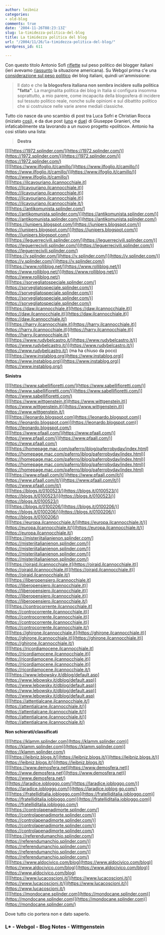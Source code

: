 ```yaml
---
author: leibniz
categories:
- old-blog
comments: true
date: '2004-11-26T08:23:13Z'
slug: la-timidezza-politica-del-blog
title: La timidezza politica del blog
url: "/2004/11/26/la-timidezza-politica-del-blog/"
wordpress_id: 611

---
```

Con questo titolo Antonio Sofi [riflette](https://www.webgol.it/archives/000606.html) sul peso politico dei blogger italiani (ieri avevamo [riassunto](https://blogs.it/0100915/2004/11/25.html#a16) la situazione americana). Su Webgol prima c'e una [considerazione sul peso politico](https://www.webgol.it/archives/000604.html) dei blog italiani, quindi un'ammissione:




> 

> 
> Il dato e che **la blogosfera italiana non sembra incidere sulla politica "fatta"**.
La marginalita politica dei blog in Italia si configura insomma
soprattutto, a mio parere, come incapacita della blogosfera di incidere
sul tessuto politico reale, nonche sulle opinioni e sul dibattito
politico che si costruisce nelle varie arene mediali classiche. 




Tutto cio nasce da uno scambio di post tra Luca Sofri e Christian Rocca (iniziato [cosi](https://www.wittgenstein.it/post/20041115_66828.html)), e da due post ([uno](https://www.bookcafe.net/blog/blog.cfm?id=239) e [due](https://www.bookcafe.net/blog/blog.cfm?id=240)) di Giuseppe Granieri, che infaticabilmente sta lavorando a un nuovo progetto «politico». Antonio ha cosi stilato una lista:




> 

> 
> **Destra**  
  
[[[[https://1972.splinder.com/](https://1972.splinder.com/)](https://1972.splinder.com/)](https://1972.splinder.com/)](https://1972.splinder.com/)   
[[[[https://www.ilfoglio.it/camillo/](https://www.ilfoglio.it/camillo/)](https://www.ilfoglio.it/camillo/)](https://www.ilfoglio.it/camillo/)](https://www.ilfoglio.it/camillo/)   
[[[[https://ilcavouriano.ilcannocchiale.it](https://ilcavouriano.ilcannocchiale.it)](https://ilcavouriano.ilcannocchiale.it)](https://ilcavouriano.ilcannocchiale.it)](https://ilcavouriano.ilcannocchiale.it/)   
[[[[https://antikomunista.splinder.com/](https://antikomunista.splinder.com/)](https://antikomunista.splinder.com/)](https://antikomunista.splinder.com/)](https://antikomunista.splinder.com/)   
[[[[https://junipers.blogspot.com/](https://junipers.blogspot.com/)](https://junipers.blogspot.com/)](https://junipers.blogspot.com/)](https://junipers.blogspot.com/)   
[[[[https://leguerrecivili.splinder.com/](https://leguerrecivili.splinder.com/)](https://leguerrecivili.splinder.com/)](https://leguerrecivili.splinder.com/)](https://leguerrecivili.splinder.com/)   
[[[[https://v.splinder.com/](https://v.splinder.com/)](https://v.splinder.com/)](https://v.splinder.com/)](https://v.splinder.com/)   
[[[[https://www.rolliblog.net/](https://www.rolliblog.net/)](https://www.rolliblog.net/)](https://www.rolliblog.net/)](https://www.rolliblog.net/)   
[[[[https://sorvegliatospeciale.splinder.com/](https://sorvegliatospeciale.splinder.com/)](https://sorvegliatospeciale.splinder.com/)](https://sorvegliatospeciale.splinder.com/)](https://sorvegliatospeciale.splinder.com/)   
[[[[https://daw.ilcannocchiale.it](https://daw.ilcannocchiale.it)](https://daw.ilcannocchiale.it)](https://daw.ilcannocchiale.it)](https://daw.ilcannocchiale.it/)   
[[[[https://harry.ilcannocchiale.it](https://harry.ilcannocchiale.it)](https://harry.ilcannocchiale.it)](https://harry.ilcannocchiale.it)](https://harry.ilcannocchiale.it/)   
[[[[https://www.rudybelcastro.it/](https://www.rudybelcastro.it/)](https://www.rudybelcastro.it/)](https://www.rudybelcastro.it/)](https://www.rudybelcastro.it/) (ma ha chiuso da poco)   
[[[[https://www.instablog.org](https://www.instablog.org)](https://www.instablog.org)](https://www.instablog.org)](https://www.instablog.org/)   
  
**Sinistra**  
  
[[[[https://www.sabellifioretti.com/](https://www.sabellifioretti.com/)](https://www.sabellifioretti.com/)](https://www.sabellifioretti.com/)](https://www.sabellifioretti.com/)   
[[[[https://www.wittgenstein.it](https://www.wittgenstein.it)](https://www.wittgenstein.it)](https://www.wittgenstein.it)](https://www.wittgenstein.it/)   
[[[[https://leonardo.blogspot.com](https://leonardo.blogspot.com)](https://leonardo.blogspot.com)](https://leonardo.blogspot.com)](https://leonardo.blogspot.com/)   
[[[[https://www.pfaall.com/](https://www.pfaall.com/)](https://www.pfaall.com/)](https://www.pfaall.com/)](https://www.pfaall.com/)   
[[[[https://homepage.mac.com/paferro/iblog/paferrobyday/index.html](https://homepage.mac.com/paferro/iblog/paferrobyday/index.html)](https://homepage.mac.com/paferro/iblog/paferrobyday/index.html)](https://homepage.mac.com/paferro/iblog/paferrobyday/index.html)](https://homepage.mac.com/paferro/iblog/paferrobyday/index.html)   
[[[[https://www.pfaall.com/it/](https://www.pfaall.com/it/)](https://www.pfaall.com/it/)](https://www.pfaall.com/it/)](https://www.pfaall.com/it/)   
[[[[https://blogs.it/0100523/](https://blogs.it/0100523/)](https://blogs.it/0100523/)](https://blogs.it/0100523/)](https://blogs.it/0100523/)   
[[[[https://blogs.it/0100206/](https://blogs.it/0100206/)](https://blogs.it/0100206/)](https://blogs.it/0100206/)](https://blogs.it/0100206/)   
[[[[https://europa.ilcannocchiale.it/](https://europa.ilcannocchiale.it/)](https://europa.ilcannocchiale.it/)](https://europa.ilcannocchiale.it/)](https://europa.ilcannocchiale.it/)   
[[[[https://misteriitalianienon.splinder.com/](https://misteriitalianienon.splinder.com/)](https://misteriitalianienon.splinder.com/)](https://misteriitalianienon.splinder.com/)](https://misteriitalianienon.splinder.com/)   
[[[[https://oiraid.ilcannocchiale.it](https://oiraid.ilcannocchiale.it)](https://oiraid.ilcannocchiale.it)](https://oiraid.ilcannocchiale.it)](https://oiraid.ilcannocchiale.it/)   
[[[[https://liberopensiero.ilcannocchiale.it](https://liberopensiero.ilcannocchiale.it)](https://liberopensiero.ilcannocchiale.it)](https://liberopensiero.ilcannocchiale.it)](https://liberopensiero.ilcannocchiale.it/)   
[[[[https://controcorrente.ilcannocchiale.it](https://controcorrente.ilcannocchiale.it)](https://controcorrente.ilcannocchiale.it)](https://controcorrente.ilcannocchiale.it)](https://controcorrente.ilcannocchiale.it/)   
[[[[https://ghirone.ilcannocchiale.it](https://ghirone.ilcannocchiale.it)](https://ghirone.ilcannocchiale.it)](https://ghirone.ilcannocchiale.it)](https://ghirone.ilcannocchiale.it/)   
[[[[https://ricordiamocene.ilcannocchiale.it](https://ricordiamocene.ilcannocchiale.it)](https://ricordiamocene.ilcannocchiale.it)](https://ricordiamocene.ilcannocchiale.it)](https://ricordiamocene.ilcannocchiale.it/)   
[[[[https://www.lebowsky.it/dblog/default.asp](https://www.lebowsky.it/dblog/default.asp)](https://www.lebowsky.it/dblog/default.asp)](https://www.lebowsky.it/dblog/default.asp)](https://www.lebowsky.it/dblog/default.asp)   
[[[[https://attentialcane.ilcannocchiale.it/](https://attentialcane.ilcannocchiale.it/)](https://attentialcane.ilcannocchiale.it/)](https://attentialcane.ilcannocchiale.it/)](https://attentialcane.ilcannocchiale.it/)   
  
**Non schierati/classificati**   
  
[[[[https://klamm.splinder.com](https://klamm.splinder.com)](https://klamm.splinder.com)](https://klamm.splinder.com)](https://klamm.splinder.com/)   
[[[[https://leibniz.blogs.it/](https://leibniz.blogs.it/)](https://leibniz.blogs.it/)](https://leibniz.blogs.it/)](https://leibniz.blogs.it/)   
[[[[https://www.demosfera.net](https://www.demosfera.net)](https://www.demosfera.net)](https://www.demosfera.net)](https://www.demosfera.net/)   
[[[[https://laradice.iobloggo.com/](https://laradice.iobloggo.com/)](https://laradice.iobloggo.com/)](https://laradice.ioblog
go.com/)](https://laradice.iobloggo.com/)  
[[[[https://fratelliditalia.iobloggo.com](https://fratelliditalia.iobloggo.com)](https://fratelliditalia.iobloggo.com)](https://fratelliditalia.iobloggo.com)](https://fratelliditalia.iobloggo.com/)   
[[[[https://controlapenadimorte.splinder.com/](https://controlapenadimorte.splinder.com/)](https://controlapenadimorte.splinder.com/)](https://controlapenadimorte.splinder.com/)](https://controlapenadimorte.splinder.com/)  
[[[[https://referendumanchio.splinder.com/](https://referendumanchio.splinder.com/)](https://referendumanchio.splinder.com/)](https://referendumanchio.splinder.com/)](https://referendumanchio.splinder.com/)  
[[[[https://www.aldocivico.com/blog](https://www.aldocivico.com/blog)](https://www.aldocivico.com/blog)](https://www.aldocivico.com/blog)](https://www.aldocivico.com/blog)  
[[[[https://www.lucacoscioni.it/](https://www.lucacoscioni.it/)](https://www.lucacoscioni.it/)](https://www.lucacoscioni.it/)](https://www.lucacoscioni.it/)  
[[[[https://mondocane.splinder.com](https://mondocane.splinder.com)](https://mondocane.splinder.com)](https://mondocane.splinder.com)](https://mondocane.splinder.com/)




Dove tutto cio portera non e dato saperlo. 




### L* - Webgol - Blog Notes - Witttgenstein
